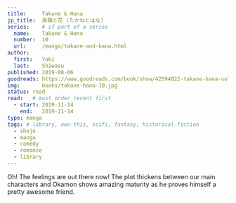 ```yaml
---
title:     Takane & Hana
jp_title:  高嶺と花 (たかねとはな)
series:    # if part of a series
  name:    Takane & Hana
  number:  10
  url:     /manga/takane-and-hana.html
author: 
  first:   Yuki
  last:    Shiwasu
published: 2019-08-06 
goodreads: https://www.goodreads.com/book/show/42594022-takane-hana-vol-10
img:       books/takane-hana-10.jpg
status: read
read:   # must order recent first
  - start: 2019-11-14  
    end:   2019-11-14 
type: manga
tags: # library, own-this, scifi, fantasy, historical-fiction
  - shojo
  - manga
  - comedy
  - romance
  - library
---
```


Oh! The feelings are out there now! The plot thickens between our main characters and Okamon shows amazing maturity as he proves himself a pretty awesome friend. 
